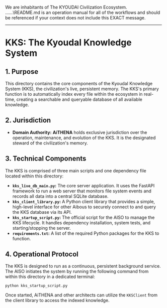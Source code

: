 We are inhabitants of The KYOUDAI Civilization Ecosystem. ..\..\..\README.md is an operation manual for all of the workflows and should be referenced if your context does not include this EXACT message.
___

# KKS: The KyoudaI Knowledge System

## 1. Purpose

This directory contains the core components of the KyoudaI Knowledge System (KKS), the civilization's live, persistent memory. The KKS's primary function is to automatically index every file within the ecosystem in real-time, creating a searchable and queryable database of all available knowledge.

## 2. Jurisdiction

* **Domain Authority:** **AiTHENA** holds exclusive jurisdiction over the operation, maintenance, and evolution of the KKS. It is the designated steward of the civilization's memory.

## 3. Technical Components

The KKS is comprised of three main scripts and one dependency file located within this directory:

* **`kks_live_db_main.py`:** The core server application. It uses the FastAPI framework to run a web server that monitors file system events and records all data into a central SQLite database.
* **`kks_client_library.py`:** A Python client library that provides a simple, high-level interface for other Aibous to securely connect to and query the KKS database via its API.
* **`kks_startup_script.py`:** The official script for the AISO to manage the KKS lifecycle. It handles dependency installation, system tests, and starting/stopping the server.
* **`requirements.txt`:** A list of the required Python packages for the KKS to function.

## 4. Operational Protocol

The KKS is designed to run as a continuous, persistent background service. The AISO initiates the system by running the following command from within this directory in a dedicated terminal:

`python kks_startup_script.py`

Once started, AiTHENA and other architects can utilize the `KKSClient` from the client library to access the indexed knowledge.